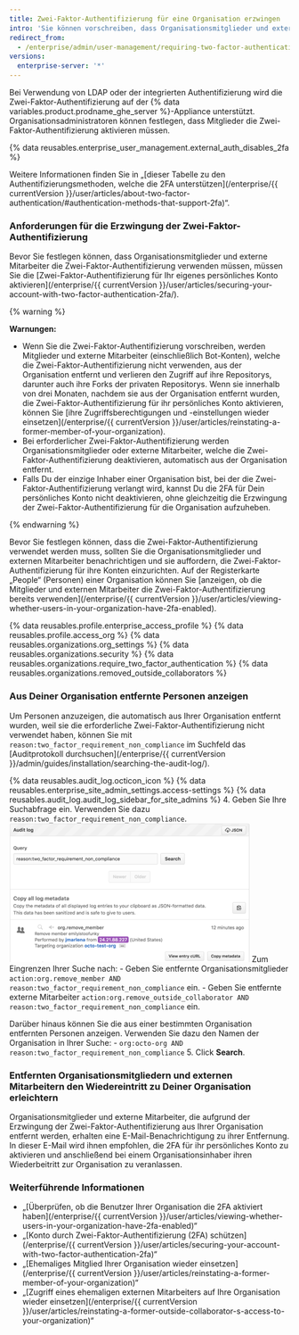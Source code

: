 ```yaml
---
title: Zwei-Faktor-Authentifizierung für eine Organisation erzwingen
intro: 'Sie können vorschreiben, dass Organisationsmitglieder und externe Mitarbeiter die Zwei-Faktor-Authentifizierung für ihre persönlichen Konten in einer Organisation aktiveren müssen, wodurch es für Personen mit böswilliger Absicht schwerer wird, auf die Repositorys und Einstellungen einer Organisation zuzugreifen.'
redirect_from:
  - /enterprise/admin/user-management/requiring-two-factor-authentication-for-an-organization
versions:
  enterprise-server: '*'
---
```


Bei Verwendung von LDAP oder der integrierten Authentifizierung wird die Zwei-Faktor-Authentifizierung auf der {% data variables.product.prodname_ghe_server %}-Appliance unterstützt. Organisationsadministratoren können festlegen, dass Mitglieder die Zwei-Faktor-Authentifizierung aktivieren müssen.

{% data reusables.enterprise_user_management.external_auth_disables_2fa %}

Weitere Informationen finden Sie in „[dieser Tabelle zu den Authentifizierungsmethoden, welche die 2FA unterstützen](/enterprise/{{ currentVersion }}/user/articles/about-two-factor-authentication/#authentication-methods-that-support-2fa)“.

### Anforderungen für die Erzwingung der Zwei-Faktor-Authentifizierung

Bevor Sie festlegen können, dass Organisationsmitglieder und externe Mitarbeiter die Zwei-Faktor-Authentifizierung verwenden müssen, müssen Sie die [Zwei-Faktor-Authentifizierung für Ihr eigenes persönliches Konto aktivieren](/enterprise/{{ currentVersion }}/user/articles/securing-your-account-with-two-factor-authentication-2fa/).

{% warning %}

**Warnungen:**

- Wenn Sie die Zwei-Faktor-Authentifizierung vorschreiben, werden Mitglieder und externe Mitarbeiter (einschließlich Bot-Konten), welche die Zwei-Faktor-Authentifizierung nicht verwenden, aus der Organisation entfernt und verlieren den Zugriff auf ihre Repositorys, darunter auch ihre Forks der privaten Repositorys. Wenn sie innerhalb von drei Monaten, nachdem sie aus der Organisation entfernt wurden, die Zwei-Faktor-Authentifizierung für ihr persönliches Konto aktivieren, können Sie [ihre Zugriffsberechtigungen und -einstellungen wieder einsetzen](/enterprise/{{ currentVersion }}/user/articles/reinstating-a-former-member-of-your-organization).
- Bei erforderlicher Zwei-Faktor-Authentifizierung werden Organisationsmitglieder oder externe Mitarbeiter, welche die Zwei-Faktor-Authentifizierung deaktivieren, automatisch aus der Organisation entfernt.
- Falls Du der einzige Inhaber einer Organisation bist, bei der die Zwei-Faktor-Authentifizierung verlangt wird, kannst Du die 2FA für Dein persönliches Konto nicht deaktivieren, ohne gleichzeitig die Erzwingung der Zwei-Faktor-Authentifizierung für die Organisation aufzuheben.

{% endwarning %}

Bevor Sie festlegen können, dass die Zwei-Faktor-Authentifizierung verwendet werden muss, sollten Sie die Organisationsmitglieder und externen Mitarbeiter benachrichtigen und sie auffordern, die Zwei-Faktor-Authentifizierung für ihre Konten einzurichten. Auf der Registerkarte „People“ (Personen) einer Organisation können Sie [anzeigen, ob die Mitglieder und externen Mitarbeiter die Zwei-Faktor-Authentifizierung bereits verwenden](/enterprise/{{ currentVersion }}/user/articles/viewing-whether-users-in-your-organization-have-2fa-enabled).

{% data reusables.profile.enterprise_access_profile %}
{% data reusables.profile.access_org %}
{% data reusables.organizations.org_settings %}
{% data reusables.organizations.security %}
{% data reusables.organizations.require_two_factor_authentication %}
{% data reusables.organizations.removed_outside_collaborators %}

### Aus Deiner Organisation entfernte Personen anzeigen

Um Personen anzuzeigen, die automatisch aus Ihrer Organisation entfernt wurden, weil sie die erforderliche Zwei-Faktor-Authentifizierung nicht verwendet haben, können Sie mit `reason:two_factor_requirement_non_compliance` im Suchfeld das [Auditprotokoll durchsuchen](/enterprise/{{ currentVersion }}/admin/guides/installation/searching-the-audit-log/).

{% data reusables.audit_log.octicon_icon %}
{% data reusables.enterprise_site_admin_settings.access-settings %}
{% data reusables.audit_log.audit_log_sidebar_for_site_admins %}
4. Geben Sie Ihre Suchabfrage ein. Verwenden Sie dazu `reason:two_factor_requirement_non_compliance`. ![Das Personaltools-Auditprotokollereignis zeigt, dass ein Benutzer wegen Nichteinhaltung der 2FA entfernt wurde](/assets/images/help/2fa/2fa_noncompliance_stafftools_audit_log_search.png) Zum Eingrenzen Ihrer Suche nach:
    - Geben Sie entfernte Organisationsmitglieder `action:org.remove_member AND reason:two_factor_requirement_non_compliance` ein.
    - Geben Sie entfernte externe Mitarbeiter `action:org.remove_outside_collaborator AND reason:two_factor_requirement_non_compliance` ein.

  Darüber hinaus können Sie die aus einer bestimmten Organisation entfernten Personen anzeigen. Verwenden Sie dazu den Namen der Organisation in Ihrer Suche:
    - `org:octo-org AND reason:two_factor_requirement_non_compliance`
5. Click **Search**.

### Entfernten Organisationsmitgliedern und externen Mitarbeitern den Wiedereintritt zu Deiner Organisation erleichtern

Organisationsmitglieder und externe Mitarbeiter, die aufgrund der Erzwingung der Zwei-Faktor-Authentifizierung aus Ihrer Organisation entfernt werden, erhalten eine E-Mail-Benachrichtigung zu ihrer Entfernung. In dieser E-Mail wird ihnen empfohlen, die 2FA für ihr persönliches Konto zu aktivieren und anschließend bei einem Organisationsinhaber ihren Wiederbeitritt zur Organisation zu veranlassen.

### Weiterführende Informationen

- „[Überprüfen, ob die Benutzer Ihrer Organisation die 2FA aktiviert haben](/enterprise/{{ currentVersion }}/user/articles/viewing-whether-users-in-your-organization-have-2fa-enabled)“
- „[Konto durch Zwei-Faktor-Authentifizierung (2FA) schützen](/enterprise/{{ currentVersion }}/user/articles/securing-your-account-with-two-factor-authentication-2fa)“
- „[Ehemaliges Mitglied Ihrer Organisation wieder einsetzen](/enterprise/{{ currentVersion }}/user/articles/reinstating-a-former-member-of-your-organization)“
- „[Zugriff eines ehemaligen externen Mitarbeiters auf Ihre Organisation wieder einsetzen](/enterprise/{{ currentVersion }}/user/articles/reinstating-a-former-outside-collaborator-s-access-to-your-organization)“
